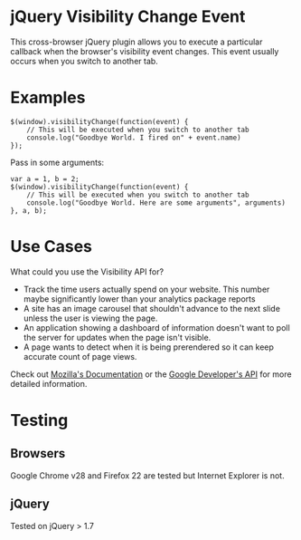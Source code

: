 # jQuery Visibility Change Event

This cross-browser jQuery plugin allows you to execute a particular callback when the browser's visibility event changes. This event usually occurs when you switch to another tab.

# Examples

    $(window).visibilityChange(function(event) {
        // This will be executed when you switch to another tab
        console.log("Goodbye World. I fired on" + event.name)
    });

Pass in some arguments:

    var a = 1, b = 2;
    $(window).visibilityChange(function(event) {
        // This will be executed when you switch to another tab
        console.log("Goodbye World. Here are some arguments", arguments)
    }, a, b);

# Use Cases

What could you use the Visibility API for? 

* Track the time users actually spend on your website. This number maybe significantly lower than your analytics package reports
* A site has an image carousel that shouldn't advance to the next slide unless the user is viewing the page.
* An application showing a dashboard of information doesn't want to poll the server for updates when the page isn't visible.
* A page wants to detect when it is being prerendered so it can keep accurate count of page views.

Check out [Mozilla's Documentation](https://developer.mozilla.org/en-US/docs/Web/Guide/User_experience/Using_the_Page_Visibility_API) or the [Google Developer's API](https://developers.google.com/chrome/whitepapers/pagevisibility) for more detailed information.

# Testing

## Browsers

Google Chrome v28 and Firefox 22 are tested but Internet Explorer is not.

## jQuery

Tested on jQuery > 1.7
